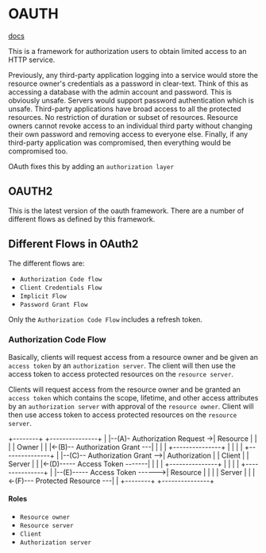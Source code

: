 # OAUTH
[docs](https://datatracker.ietf.org/doc/html/rfc6749)

This is a framework for authorization users to obtain limited access to an HTTP service.

Previously, any third-party application logging into a service would store the resource owner's credentials as a password in clear-text. Think of this as accessing a database with the admin account and password. This is obviously unsafe. Servers would support password authentication which is unsafe. Third-party applications have broad access to all the protected resources. No restriction of duration or subset of resources. Resource owners cannot revoke access to an individual third party without changing their own password and removing access to everyone else. Finally, if any third-party application was compromised, then everything would be compromised too.

OAuth fixes this by adding an `authorization layer` 

## OAUTH2
This is the latest version of the oauth framework. There are a number of different flows as defined by this framework.

## Different Flows in OAuth2

The different flows are:

- `Authorization Code flow`
- `Client Credentials Flow`
- `Implicit Flow`
- `Password Grant Flow`

Only the `Authorization Code Flow` includes a refresh token.

### Authorization Code Flow

Basically, clients will request access from a resource owner and be given an `access token` by an `authorization server`. The client will then use the access token to access protected resources on the `resource server`.

Clients will request access from the resource owner and be granted an `access token` which contains the scope, lifetime, and other access attributes by an `authorization server` with approval of the `resource owner`. Client will then use access token to access protected resources on the `resource server`.

  +--------+                               +---------------+
     |        |--(A)- Authorization Request ->|   Resource    |
     |        |                               |     Owner     |
     |        |<-(B)-- Authorization Grant ---|               |
     |        |                               +---------------+
     |        |
     |        |                               +---------------+
     |        |--(C)-- Authorization Grant -->| Authorization |
     | Client |                               |     Server    |
     |        |<-(D)----- Access Token -------|               |
     |        |                               +---------------+
     |        |
     |        |                               +---------------+
     |        |--(E)----- Access Token ------>|    Resource   |
     |        |                               |     Server    |
     |        |<-(F)--- Protected Resource ---|               |
     +--------+                               +---------------+

#### Roles
- `Resource owner`
- `Resource server`
- `Client`
- `Authorization server`



